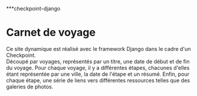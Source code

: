 ***checkpoint-django

# Carnet de voyage 

Ce site dynamique est réalisé avec le framework Django dans le cadre d'un Checkpoint.<br>
Découpé par voyages, représentés par un titre, une date de début et de fin du voyage.
Pour chaque voyage, il y a différentes étapes, chacunes d'elles étant représentée par une ville, la date de l'étape et un résumé. Enfin, pour chaque étape, une série de liens vers différentes ressources telles que des galeries de photos.


